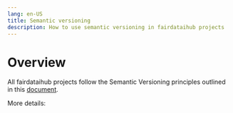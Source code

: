```yaml
---
lang: en-US
title: Semantic versioning
description: How to use semantic versioning in fairdataihub projects
---
```


# Overview

All fairdataihub projects follow the Semantic Versioning principles outlined in this [document](https://semver.org/).

More details:
